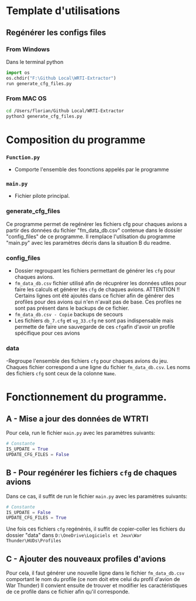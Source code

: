 # Template d'utilisations
## Regénérer les configs files
### From Windows
Dans le terminal python
```py
import os
os.chdir("F:\Github Local\WRTI-Extractor")
run generate_cfg_files.py
```
### From MAC OS
```bash
cd /Users/florian/Github Local/WRTI-Extractor
python3 generate_cfg_files.py
```

# Composition du programme
### `Function.py`
- Comporte l'ensemble des foonctions appelés par le programme
### `main.py`
- Fichier pilote principal.
### generate_cfg_files
Ce programme permet de regénérer les fichiers cfg pour chaques avions a partir des données du fichier "fm_data_db.csv"
contenue dans le dossier "config_files" de ce programme.
Il remplace l'utilsation du programme "main.py" avec les paramètres décris dans la situation B du readme.
### config_files
- Dossier regroupant les fichiers permettant de générer les `cfg` pour chaques avions.
- `fm_data_db.csv` fichier utilisé afin de récuprérer les données utiles pour faire les calculs et générer les `cfg` de chaques avions.
    ATTENTION !! Certains lignes ont été ajoutés dans ce fichier afin de générer des profiles pour des avions qui n'en n'avait pas de base. Ces  profiles ne sont pas présent dans le backups de ce fichier.
- `fm_data_db.csv - Copie` backups de secours 
- Les fichiers `db_7.cfg` et `vg_33.cfg` ne sont pas indispensable mais permette de faire une sauvegarde de ces `cfg`afin d'avoir un profile spécifique pour ces avions
### data
-Regroupe l'ensemble des fichiers `cfg` pour chaques avions du jeu. Chaques fichier correspond a une ligne du fichier `fm_data_db.csv`. Les noms des fichiers `cfg` sont ceux de la colonne `Name`.


# Fonctionnement du programme.
## A - Mise a jour des données de WTRTI
Pour cela, run le fichier `main.py` avec les paramètres suivants:
```py
# Constante
IS_UPDATE = True
UPDATE_CFG_FILES = False
```

## B - Pour regénérer les fichiers `cfg` de chaques avions
Dans ce cas, il suffit de run le fichier `main.py` avec les paramètres suivants:
```py
# Constante
IS_UPDATE = False 
UPDATE_CFG_FILES = True
```
Une fois ces fichiers `cfg` regénérés, il suffit de copier-coller les fichiers du dossier "data" dans `D:\OneDrive\Logiciels et Jeux\War Thunder\HUDs\Profiles`

## C - Ajouter des nouveaux profiles d'avions
Pour cela, il faut générer une nouvelle ligne dans le fichier `fm_data_db.csv` comportant le nom du profile (ce nom doit etre celui du profil d'avion de War Thunder)
Il convient ensuite de trouver et modifier les caractéristiques de ce profile dans ce fichier afin qu'il corresponde.